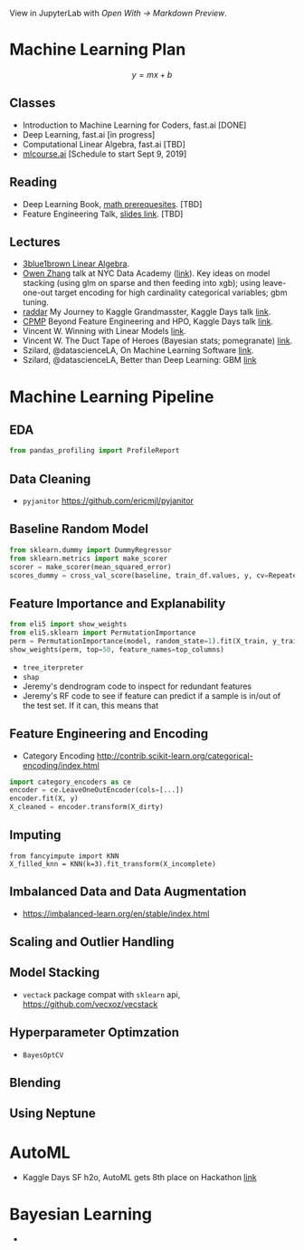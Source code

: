 View in JupyterLab with *Open With &rarr; Markdown Preview*.

# Machine Learning Plan #

$$y = mx + b$$


## Classes ##

- Introduction to Machine Learning for Coders, fast.ai [DONE]
- Deep Learning, fast.ai [in progress]
- Computational Linear Algebra, fast.ai [TBD]
- [mlcourse.ai](https://mlcourse.ai/) [Schedule to start Sept 9, 2019]


## Reading ##

- Deep Learning Book, [math prerequesites](http://www.deeplearningbook.org/). [TBD]
- Feature Engineering Talk, [slides link](https://www.slideshare.net/HJvanVeen/feature-engineering-72376750). [TBD]


## Lectures ##

- [3blue1brown Linear Algebra](). 
- [Owen Zhang](https://www.kaggle.com/owenzhang1) talk at NYC Data Academy ([link](https://www.youtube.com/watch?v=LgLcfZjNF44)). Key ideas on model stacking (using glm on sparse and then feeding into xgb); using leave-one-out target encoding for high cardinality categorical variables; gbm tuning.
- [raddar]() My Journey to Kaggle Grandmasster, Kaggle Days talk [link](https://www.youtube.com/watch?v=7XEMPU17-Wo).
- [CPMP]() Beyond Feature Engineering and HPO, Kaggle Days talk [link](https://www.youtube.com/watch?v=fH_FiquKhiI).
- Vincent W. Winning with Linear Models [link](https://www.youtube.com/watch?v=68ABAU_V8qI).
- Vincent W. The Duct Tape of Heroes (Bayesian stats; pomegranate) [link](https://www.youtube.com/watch?v=dE5j6NW-Kzg).
- Szilard, @datascienceLA, On Machine Learning Software [link](http://videolectures.net/kdd2017_pafka_machine_learning_software/).
- Szilard, @datascienceLA, Better than Deep Learning: GBM [link](https://www.youtube.com/watch?v=9GCEVv94udY)



# Machine Learning Pipeline #

## EDA ##

```python
from pandas_profiling import ProfileReport
```


## Data Cleaning ##

-  `pyjanitor`  https://github.com/ericmjl/pyjanitor



## Baseline Random Model ##

```python
from sklearn.dummy import DummyRegressor
from sklearn.metrics import make_scorer
scorer = make_scorer(mean_squared_error)
scores_dummy = cross_val_score(baseline, train_df.values, y, cv=RepeatedKFold(n_repeats=100), scoring=scorer)
```


## Feature Importance and Explanability ##

```python
from eli5 import show_weights
from eli5.sklearn import PermutationImportance
perm = PermutationImportance(model, random_state=1).fit(X_train, y_train)
show_weights(perm, top=50, feature_names=top_columns)
```

- `tree_iterpreter`
- `shap`
- Jeremy's dendrogram code to inspect for redundant features
- Jeremy's RF code to see if feature can predict if a sample is in/out of the test set. If it can, this means that 


## Feature Engineering and Encoding ##

-  Category Encoding  http://contrib.scikit-learn.org/categorical-encoding/index.html

```python
import category_encoders as ce
encoder = ce.LeaveOneOutEncoder(cols=[...])
encoder.fit(X, y)
X_cleaned = encoder.transform(X_dirty)
```



## Imputing ##

~~~{.python}
from fancyimpute import KNN
X_filled_knn = KNN(k=3).fit_transform(X_incomplete)
~~~


## Imbalanced Data and Data Augmentation ##
-  https://imbalanced-learn.org/en/stable/index.html



## Scaling and Outlier Handling ##




## Model Stacking ##
- `vectack` package compat with `sklearn` api,  https://github.com/vecxoz/vecstack


## Hyperparameter Optimzation ##
- `BayesOptCV`



## Blending ##


## Using Neptune ##



# AutoML #

- Kaggle Days SF h2o, AutoML gets 8th place on Hackathon [link](https://gist.github.com/ledell/4d4cd24b6a993a47069c511ba86b05bd)


# Bayesian Learning #

- 

